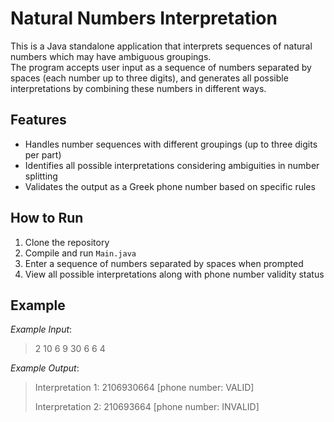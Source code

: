 # Natural Numbers Interpretation

This is a Java standalone application that interprets sequences of natural numbers which may have ambiguous groupings.  
The program accepts user input as a sequence of numbers separated by spaces (each number up to three digits), and generates all possible interpretations by combining these numbers in different ways.

## Features

- Handles number sequences with different groupings (up to three digits per part)  
- Identifies all possible interpretations considering ambiguities in number splitting  
- Validates the output as a Greek phone number based on specific rules  

## How to Run

1. Clone the repository  
2. Compile and run `Main.java`  
3. Enter a sequence of numbers separated by spaces when prompted  
4. View all possible interpretations along with phone number validity status  

## Example
*Example Input*:

> 2 10 6 9 30 6 6 4

*Example Output*:

> Interpretation 1: 2106930664 [phone number: VALID]
> 
> Interpretation 2: 210693664 [phone number: INVALID]
